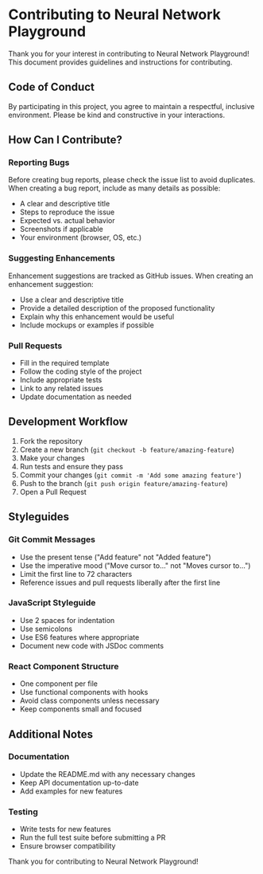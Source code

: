 # Contributing to Neural Network Playground

Thank you for your interest in contributing to Neural Network Playground! This document provides guidelines and instructions for contributing.

## Code of Conduct

By participating in this project, you agree to maintain a respectful, inclusive environment. Please be kind and constructive in your interactions.

## How Can I Contribute?

### Reporting Bugs

Before creating bug reports, please check the issue list to avoid duplicates. When creating a bug report, include as many details as possible:

- A clear and descriptive title
- Steps to reproduce the issue
- Expected vs. actual behavior
- Screenshots if applicable
- Your environment (browser, OS, etc.)

### Suggesting Enhancements

Enhancement suggestions are tracked as GitHub issues. When creating an enhancement suggestion:

- Use a clear and descriptive title
- Provide a detailed description of the proposed functionality
- Explain why this enhancement would be useful
- Include mockups or examples if possible

### Pull Requests

- Fill in the required template
- Follow the coding style of the project
- Include appropriate tests
- Link to any related issues
- Update documentation as needed

## Development Workflow

1. Fork the repository
2. Create a new branch (`git checkout -b feature/amazing-feature`)
3. Make your changes
4. Run tests and ensure they pass
5. Commit your changes (`git commit -m 'Add some amazing feature'`)
6. Push to the branch (`git push origin feature/amazing-feature`)
7. Open a Pull Request

## Styleguides

### Git Commit Messages

- Use the present tense ("Add feature" not "Added feature")
- Use the imperative mood ("Move cursor to..." not "Moves cursor to...")
- Limit the first line to 72 characters
- Reference issues and pull requests liberally after the first line

### JavaScript Styleguide

- Use 2 spaces for indentation
- Use semicolons
- Use ES6 features where appropriate
- Document new code with JSDoc comments

### React Component Structure

- One component per file
- Use functional components with hooks
- Avoid class components unless necessary
- Keep components small and focused

## Additional Notes

### Documentation

- Update the README.md with any necessary changes
- Keep API documentation up-to-date
- Add examples for new features

### Testing

- Write tests for new features
- Run the full test suite before submitting a PR
- Ensure browser compatibility

Thank you for contributing to Neural Network Playground! 